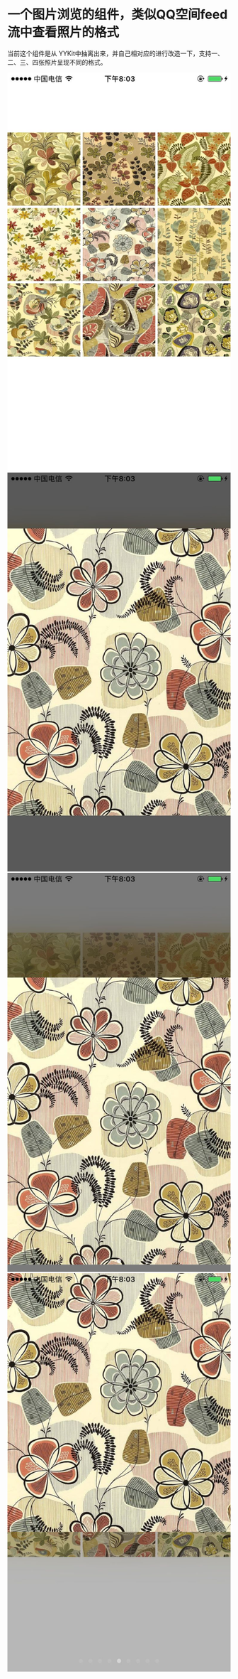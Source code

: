# 一个图片浏览的组件，类似QQ空间feed 流中查看照片的格式

当前这个组件是从 YYKit中抽离出来，并自己相对应的进行改造一下，支持一、二、三、四张照片呈现不同的格式。

![Image text](https://raw.githubusercontent.com/fbi080703/PeipeiPictureBlowser/master/PeipeiPictureBlowser/image/home.png)
![Image text](https://raw.githubusercontent.com/fbi080703/PeipeiPictureBlowser/master/PeipeiPictureBlowser/image/1.png)
![Image text](https://raw.githubusercontent.com/fbi080703/PeipeiPictureBlowser/master/PeipeiPictureBlowser/image/2.png)
![Image text](https://raw.githubusercontent.com/fbi080703/PeipeiPictureBlowser/master/PeipeiPictureBlowser/image/3.png)
